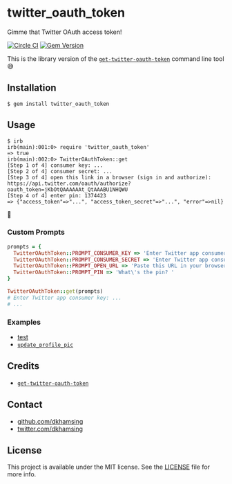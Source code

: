 # twitter_oauth_token

Gimme that Twitter OAuth access token!

[![Circle CI](https://img.shields.io/circleci/project/dkhamsing/twitter_oauth_token.svg)](https://circleci.com/gh/dkhamsing/twitter_oauth_token) [![Gem Version](https://badge.fury.io/rb/twitter_oauth_token.svg)](https://badge.fury.io/rb/twitter_oauth_token)

This is the library version of the [`get-twitter-oauth-token`](#credits) command line tool  :sweat_smile:

## Installation

```shell
$ gem install twitter_oauth_token
```

## Usage

```shell
$ irb
irb(main):001:0> require 'twitter_oauth_token'
=> true
irb(main):002:0> TwitterOAuthToken::get
[Step 1 of 4] consumer key: ...
[Step 2 of 4] consumer secret: ...
[Step 3 of 4] open this link in a browser (sign in and authorize): https://api.twitter.com/oauth/authorize?oauth_token=jKbOtQAAAAAAt_QtAAABU1NHQWU
[Step 4 of 4] enter pin: 1374423
=> {"access_token"=>"...", "access_token_secret"=>"...", "error"=>nil}
```

:tada:

### Custom Prompts

```ruby
prompts = {
  TwitterOAuthToken::PROMPT_CONSUMER_KEY => 'Enter Twitter app consumer key: ',
  TwitterOAuthToken::PROMPT_CONSUMER_SECRET => 'Enter Twitter app consumer secret: ',
  TwitterOAuthToken::PROMPT_OPEN_URL => 'Paste this URL in your browser: ',
  TwitterOAuthToken::PROMPT_PIN => 'What\'s the pin? '
}

TwitterOAuthToken::get(prompts)
# Enter Twitter app consumer key: ...
# ...
```

### Examples

- [test](https://github.com/dkhamsing/twitter_oauth_token/blob/stable/test/authorize_url_test.rb)
- [`update_profile_pic`](https://github.com/dkhamsing/update_profile_pic)

## Credits

- [`get-twitter-oauth-token`](https://github.com/jugyo/get-twitter-oauth-token)

## Contact

- [github.com/dkhamsing](https://github.com/dkhamsing)
- [twitter.com/dkhamsing](https://twitter.com/dkhamsing)

## License

This project is available under the MIT license. See the [LICENSE](LICENSE) file for more info.
